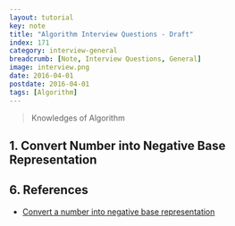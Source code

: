 ```yaml
---
layout: tutorial
key: note
title: "Algorithm Interview Questions - Draft"
index: 171
category: interview-general
breadcrumb: [Note, Interview Questions, General]
image: interview.png
date: 2016-04-01
postdate: 2016-04-01
tags: [Algorithm]
---
```


> Knowledges of Algorithm

## 1. Convert Number into Negative Base Representation

## 6. References
* [Convert a number into negative base representation](https://www.geeksforgeeks.org/convert-number-negative-base-representation/)
